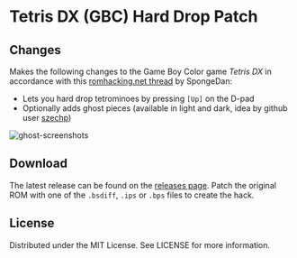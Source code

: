 # Tetris DX (GBC) Hard Drop Patch

## Changes
Makes the following changes
to the Game Boy Color game *Tetris DX*
in accordance with this
[romhacking.net thread](https://www.romhacking.net/forum/index.php?topic=37345.0)
by SpongeDan:

* Lets you hard drop tetrominoes by pressing `[Up]` on the D-pad
* Optionally adds ghost pieces (available in light and dark,
idea by github user
[szechp](https://github.com/szechp))

![ghost-screenshots](https://github.com/user-attachments/assets/b07bf201-054e-473a-bd9d-a9eb26fab568)

## Download
The latest release can be found on the
[releases page](https://github.com/lightbulb-sun/tetrisdx-harddrop/releases).
Patch the original ROM with one of the `.bsdiff`, `.ips` or `.bps` files
to create the hack.

## License
Distributed under the MIT License. See LICENSE for more information.
